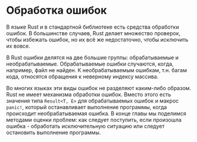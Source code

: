 # Обработка ошибок

В языке Rust и в стандартной библиотеке есть средства обработки ошибок. В большинстве
случаев, Rust делает множество проверок, чтобы избежать ошибок, но их всё же недостаточно,
чтобы исключить их вовсе.

В Rust ошибки делятся на две большие группы: обрабатываемые и необрабатываемые.
Обрабатываемые ошибки случаются, когда, например, файл не найден. К необрабатываемым
ошибкам, т.н. багам кода, относятся обращения к неверному индексу массива.

Во многих языках эти виды ошибок не разделяют каким-либо образом. Rust не имеет
механизма обработки ошибок. Вместо этого есть значения типа `Result<T, E>` для
обрабатываемых ошибок и макрос `panic!`, который останавливает выполнение программы,
когда происходит необрабатываемая ошибка. В конце главы мы поделимся методами оценки
проблем: как следует поступить, если произошла ошибка - обработать исключительную
ситуацию или следует остановить выполнение программы.
